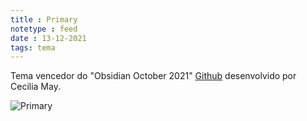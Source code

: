 ```yaml
---
title : Primary
notetype : feed
date : 13-12-2021
tags: tema
---
```


Tema vencedor do "Obsidian October 2021"
[Github](https://github.com/ceciliamay/obsidianmd-theme-primary) desenvolvido por Cecilia May.

![Primary](https://raw.githubusercontent.com/ceciliamay/obsidianmd-theme-primary/main/assets/primary-heroimg.png)